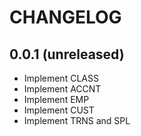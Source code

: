 # CHANGELOG

## 0.0.1 (unreleased)

  * Implement CLASS
  * Implement ACCNT
  * Implement EMP
  * Implement CUST
  * Implement TRNS and SPL
